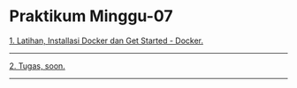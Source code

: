 # Praktikum Minggu-07

[1. Latihan, Installasi Docker dan Get Started - Docker.](latihan.md)

---

[2. Tugas, soon.](tugas.md)

---